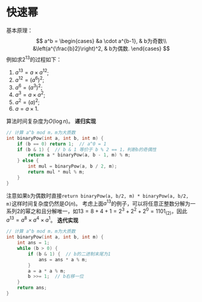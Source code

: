 # 快速幂
基本原理：
$$
a^b = \begin{cases}
&a \cdot a^{b-1}, & b为奇数\\
&\left(a^{\frac{b}2}\right)^2, & b为偶数.
\end{cases}
$$
例如求$2^{13}$的过程如下：
1. $a^{13} = a\times a^{12}$;
2. $a^{12} = \left(a^6\right)^2$;
3. $a^6 = \left(a^3\right)^2$;
4. $a^3 = a\times a^2$;
5. $a^2 = \left(a\right)^2$;
6. $a = a \times 1$.

算法时间复杂度为$O(\log n)$。
**递归实现**
```cpp
// 计算 a^b mod m，m为大质数
int binaryPow(int a, int b, int m) {
	if (b == 0) return 1;  // a^0 = 1
	if (b & 1) {  // b & 1 等价于 b % 2 == 1，判断b的奇偶性
		return a * binaryPow(a, b - 1, m) % m;
	} else {
		int mul = binaryPow(a, b / 2, m);
		return mul * mul % m;
	}
}
```
注意如果`b`为偶数时直接`return binaryPow(a, b/2, m) * binaryPow(a, b/2, m)`这样时间复杂度仍然是$O(n)$。
考虑上面$a^{13}$的例子，可以将任意正整数分解为一系列2的幂之和且分解唯一，如$13 =8+4+1=2^3+2^2+2^0= 1101_{(2)}$，因此$a^{13}=a^8\times a^4\times a^1$。
**迭代实现**
```cpp
// 计算 a^b mod m，m为大质数
int binaryPow(int a, int b, int m) {
	int ans = 1;
	while (b > 0) {
		if (b & 1) {  // b的二进制末尾为1
			ans = ans * a % m;
		}
		a = a * a % m;
		b >>= 1;  // b右移一位
	}
	return ans;
}
```


